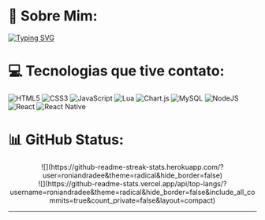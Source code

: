 # 💫 Sobre Mim:
<a href="https://git.io/typing-svg"><img src="https://readme-typing-svg.demolab.com?font=Arial&size=35&duration=3000&pause=1000&color=fffcfc&background=FFA8E400&center=true&vCenter=true&repeat=false&random=false&width=1000&height=100&lines=Oi,+meu+nome+é+Ronielli;Eu+sou+técnico+em+desenvolvimento+de+sistemas;Estou+cursando+ADS+na+SPTechSchool;Seja+bem+vindo+ao+meu+GitHub!" alt="Typing SVG" /></a>


# 💻 Tecnologias que tive contato:
![HTML5](https://img.shields.io/badge/html5-%23E34F26.svg?style=for-the-badge&logo=html5&logoColor=white) ![CSS3](https://img.shields.io/badge/css3-%231572B6.svg?style=for-the-badge&logo=css3&logoColor=white) ![JavaScript](https://img.shields.io/badge/javascript-%23323330.svg?style=for-the-badge&logo=javascript&logoColor=%23F7DF1E) ![Lua](https://img.shields.io/badge/lua-%232C2D72.svg?style=for-the-badge&logo=lua&logoColor=white) ![Chart.js](https://img.shields.io/badge/chart.js-F5788D.svg?style=for-the-badge&logo=chart.js&logoColor=white) ![MySQL](https://img.shields.io/badge/mysql-%2300000f.svg?style=for-the-badge&logo=mysql&logoColor=white) ![NodeJS](https://img.shields.io/badge/node.js-6DA55F?style=for-the-badge&logo=node.js&logoColor=white) ![React](https://img.shields.io/badge/react-%2320232a.svg?style=for-the-badge&logo=react&logoColor=%2361DAFB) ![React Native](https://img.shields.io/badge/react_native-%2320232a.svg?style=for-the-badge&logo=react&logoColor=%2361DAFB)

# 📊 GitHub Status:

<center>
  ![](https://github-readme-streak-stats.herokuapp.com/?user=roniandradee&theme=radical&hide_border=false)<br/>
  ![](https://github-readme-stats.vercel.app/api/top-langs/?username=roniandradee&theme=radical&hide_border=false&include_all_commits=true&count_private=false&layout=compact)
</center>

<hr>
